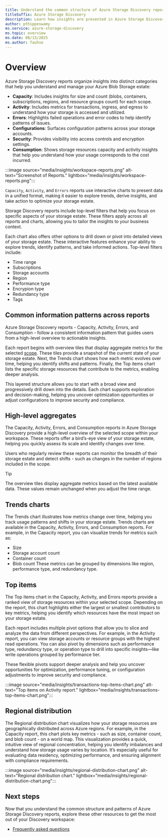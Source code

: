 ```yaml
---
title: Understand the common structure of Azure Storage Discovery reports.
titleSuffix: Azure Storage Discovery
description: Learn how insights are presented in Azure Storage Discovery reports.
author: pthippeswamy
ms.service: azure-storage-discovery
ms.topic: overview
ms.date: 08/13/2025
ms.author: fauhse
---
```


# Overview

Azure Storage Discovery reports organize insights into distinct categories that help you understand and manage your Azure Blob Storage estate:

- **Capacity**: Includes insights for size and count (blobs, containers, subscriptions, regions, and resource groups count) for each scope.
- <b>Activity</b>: Includes metrics for transactions, ingress, and egress to understand how your storage is accessed and utilized.
- <b>Errors</b>: Highlights failed operations and error codes to help identify patterns of issues.
- <b>Configurations</b>: Surfaces configuration patterns across your storage accounts.
- <b>Security</b>: Provides visibility into access controls and encryption settings.
- <b>Consumption</b>: Shows storage resources capacity and activity insights that help you understand how your usage corresponds to the cost incurred.

:::image source="media/insights/workspace-reports.png" alt-text="Screenshot of Reports."  lightbox="media/insights/workspace-reports.png":::

`Capacity`, `Activity`, and `Errors` reports use interactive charts to present data in a unified format, making it easier to explore trends, derive insights, and take action to optimize your storage estate.

Storage Discovery reports include top-level filters that help you focus on specific aspects of your storage estate. These filters apply across all reports and charts, allowing you to tailor the insights to your business context.

Each chart also offers other options to drill down or pivot into detailed views of your storage estate. These interactive features enhance your ability to explore trends, identify patterns, and take informed actions. Top-level filters include:
- Time range
- Subscriptions
- Storage accounts
- Region
- Performance type
- Encrypion type
- Redundancy type
- Tags

## Common information patterns across reports
Azure Storage Discovery reports - Capacity, Activity, Errors, and Consumption - follow a consistent information pattern that guides users from a high-level overview to actionable insights.

Each report begins with overview tiles that display aggregate metrics for the selected [scope](management-components.md#scope). These tiles provide a snapshot of the current state of your storage estate. Next, the Trends chart shows how each metric evolves over time, helping you identify shifts and patterns. Finally, the Top items chart lists the specific storage resources that contribute to the metrics, enabling deeper analysis.

This layered structure allows you to start with a broad view and progressively drill down into the details. Each chart supports exploration and decision-making, helping you uncover optimization opportunities or adjust configurations to improve security and compliance.

## High-level aggregates
The Capacity, Activity, Errors, and Consumption reports in Azure Storage Discovery provide a high-level overview of the selected scope within your workspace. These reports offer a bird’s-eye view of your storage estate, helping you quickly assess its scale and identify changes over time.

Users who regularly review these reports can monitor the breadth of their storage estate and detect shifts - such as changes in the number of regions included in the scope.

> [!TIP] 
> The overview tiles display aggregate metrics based on the latest available data. These values remain unchanged when you adjust the time range.

## Trends charts
The Trends chart illustrates how metrics change over time, helping you track usage patterns and shifts in your storage estate.
Trends charts are available in the Capacity, Activity, Errors, and Consumption reports. For example, in the Capacity report, you can visualize trends for metrics such as:
- Size
- Storage account count
- Container count
- Blob count
These metrics can be grouped by dimensions like region, performance type, and redundancy type.

## Top items
The Top items chart in the Capacity, Activity, and Errors reports provide a ranked view of storage resources within your selected scope. Depending on the report, this chart highlights either the largest or smallest contributors to key metrics, helping you identify which resources have the most impact on your storage estate.

Each report includes multiple pivot options that allow you to slice and analyze the data from different perspectives. For example, in the Activity report, you can view storage accounts or resource groups with the highest read operations. You can also pivot by dimensions such as performance type, redundancy type, or operation type to drill into specific insights—like write operations grouped by performance tier.

These flexible pivots support deeper analysis and help you uncover opportunities for optimization, performance tuning, or configuration adjustments to improve security and compliance.

:::image source="media/insights/transactions-top-items-chart.png" alt-text="Top items on Activity report."  lightbox="media/insights/transactions-top-items-chart.png":::

## Regional distribution
The Regional distribution chart visualizes how your storage resources are geographically distributed across Azure regions. For example, in the Capacity report, this chart plots key metrics - such as size, container count, and blob count - on a world map.
This visualization provides a quick, intuitive view of regional concentration, helping you identify imbalances and understand how storage usage varies by location. It’s especially useful for evaluating data residency, optimizing performance, and ensuring alignment with compliance requirements.

:::image source="media/insights/regional-distribution-chart.png" alt-text="Regional distribution chart."  lightbox="media/insights/regional-distribution-chart.png":::

## Next steps

Now that you understand the common structure and patterns of Azure Storage Discovery reports, explore these other resources to get the most out of your Discovery workspace:

- [Frequently asked questions](frequently-asked-questions.md)
